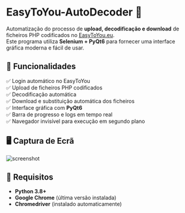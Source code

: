 # EasyToYou-AutoDecoder 🚀

Automatização do processo de **upload, decodificação e download** de ficheiros PHP codificados no [EasyToYou.eu](https://easytoyou.eu).  
Este programa utiliza **Selenium + PyQt6** para fornecer uma interface gráfica moderna e fácil de usar.

## 📌 Funcionalidades

✅ Login automático no EasyToYou  
✅ Upload de ficheiros PHP codificados  
✅ Decodificação automática  
✅ Download e substituição automática dos ficheiros  
✅ Interface gráfica com **PyQt6**  
✅ Barra de progresso e logs em tempo real  
✅ Navegador invisível para execução em segundo plano  

## 🖥️ Captura de Ecrã  

![screenshot](https://via.placeholder.com/800x400?text=EasyToYou+AutoDecoder+UI)  

## 🔧 Requisitos

- **Python 3.8+**  
- **Google Chrome** (última versão instalada)  
- **Chromedriver** (instalado automaticamente)  
